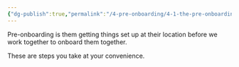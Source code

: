 ```yaml
---
{"dg-publish":true,"permalink":"/4-pre-onboarding/4-1-the-pre-onboarding-process/"}
---
```


Pre-onboarding is them getting things set up at their location before we work together to onboard them together.

These are steps you take at your convenience.